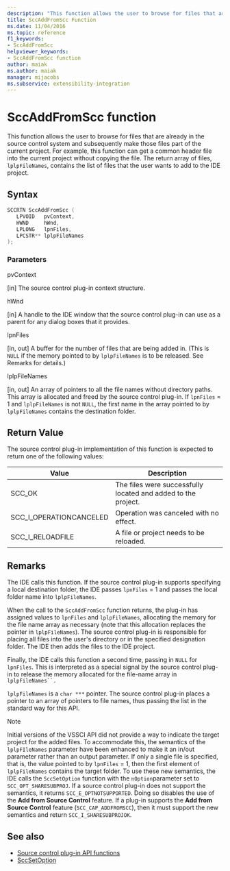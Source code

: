 ```yaml
---
description: "This function allows the user to browse for files that are already in the source control system and subsequently make those files part of the current project."
title: SccAddFromScc Function
ms.date: 11/04/2016
ms.topic: reference
f1_keywords:
- SccAddFromScc
helpviewer_keywords:
- SccAddFromScc function
author: maiak
ms.author: maiak
manager: mijacobs
ms.subservice: extensibility-integration
---
```

# SccAddFromScc function

This function allows the user to browse for files that are already in the source control system and subsequently make those files part of the current project. For example, this function can get a common header file into the current project without copying the file. The return array of files, `lplpFileNames`, contains the list of files that the user wants to add to the IDE project.

## Syntax

```cpp
SCCRTN SccAddFromScc (
   LPVOID   pvContext,
   HWND     hWnd,
   LPLONG   lpnFiles,
   LPCSTR** lplpFileNames
);
```

### Parameters
 pvContext

[in] The source control plug-in context structure.

 hWnd

[in] A handle to the IDE window that the source control plug-in can use as a parent for any dialog boxes that it provides.

 lpnFiles

[in, out] A buffer for the number of files that are being added in. (This is `NULL` if the memory pointed to by `lplpFileNames` is to be released. See Remarks for details.)

 lplpFileNames

[in, out] An array of pointers to all the file names without directory paths. This array is allocated and freed by the source control plug-in. If `lpnFiles` = 1 and `lplpFileNames` is not `NULL`, the first name in the array pointed to by `lplpFileNames` contains the destination folder.

## Return Value
 The source control plug-in implementation of this function is expected to return one of the following values:

|Value|Description|
|-----------|-----------------|
|SCC_OK|The files were successfully located and added to the project.|
|SCC_I_OPERATIONCANCELED|Operation was canceled with no effect.|
|SCC_I_RELOADFILE|A file or project needs to be reloaded.|

## Remarks
 The IDE calls this function. If the source control plug-in supports specifying a local destination folder, the IDE passes `lpnFiles` = 1 and passes the local folder name into `lplpFileNames`.

 When the call to the `SccAddFromScc` function returns, the plug-in has assigned values to `lpnFiles` and `lplpFileNames`, allocating the memory for the file name array as necessary (note that this allocation replaces the pointer in `lplpFileNames`). The source control plug-in is responsible for placing all files into the user's directory or in the specified designation folder. The IDE then adds the files to the IDE project.

 Finally, the IDE calls this function a second time, passing in `NULL` for `lpnFiles`. This is interpreted as a special signal by the source control plug-in to release the memory allocated for the file-name array in `lplpFileNames``.`

 `lplpFileNames` is a `char ***` pointer. The source control plug-in places a pointer to an array of pointers to file names, thus passing the list in the standard way for this API.

> [!NOTE]
> Initial versions of the VSSCI API did not provide a way to indicate the target project for the added files. To accommodate this, the semantics of the `lplpFIleNames` parameter have been enhanced to make it an in/out parameter rather than an output parameter. If only a single file is specified, that is, the value pointed to by `lpnFiles` = 1, then the first element of `lplpFileNames` contains the target folder. To use these new semantics, the IDE calls the `SccSetOption` function with the `nOption`parameter set to `SCC_OPT_SHARESUBPROJ`. If a source control plug-in does not support the semantics, it returns `SCC_E_OPTNOTSUPPORTED`. Doing so disables the use of the **Add from Source Control** feature. If a plug-in supports the **Add from Source Control** feature (`SCC_CAP_ADDFROMSCC`), then it must support the new semantics and return `SCC_I_SHARESUBPROJOK`.

## See also
- [Source control plug-in API functions](../extensibility/source-control-plug-in-api-functions.md)
- [SccSetOption](../extensibility/sccsetoption-function.md)
